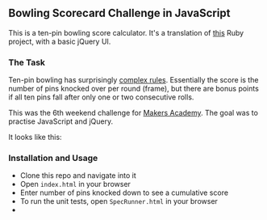 ## Bowling Scorecard Challenge in JavaScript

This is a ten-pin bowling score calculator. It's a translation of [this](https://github.com/mscwilson/bowling-challenge-ruby) Ruby project, with a basic jQuery UI.


### The Task
Ten-pin bowling has surprisingly [complex rules](https://en.wikipedia.org/wiki/Ten-pin_bowling#Scoring). Essentially the score is the number of pins knocked over per round (frame), but there are bonus points if all ten pins fall after only one or two consecutive rolls.

This was the 6th weekend challenge for [Makers Academy](https://makers.tech). The goal was to practise JavaScript and jQuery.

It looks like this:  


### Installation and Usage
* Clone this repo and navigate into it
* Open `index.html` in your browser
* Enter number of pins knocked down to see a cumulative score
* To run the unit tests, open `SpecRunner.html` in your browser
* 

